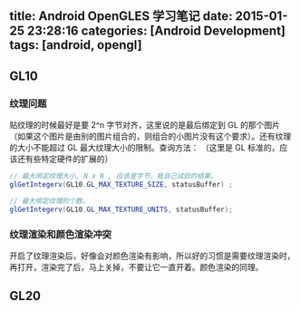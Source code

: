 title: Android OpenGLES 学习笔记
date: 2015-01-25 23:28:16
categories: [Android Development]
tags: [android, opengl]
---

## GL10

### 纹理问题

贴纹理的时候最好是要 2^n 字节对齐，这里说的是最后绑定到 GL 的那个图片（如果这个图片是由别的图片组合的，则组合的小图片没有这个要求）。还有纹理的大小不能超过 GL 最大纹理大小的限制。查询方法： （这里是 GL 标准的，应该还有些特定硬件的扩展的）

```java
// 最大绑定纹理大小, N x N , 应该是字节，我自己试验的结果。
glGetIntegerv(GL10.GL_MAX_TEXTURE_SIZE, statusBuffer) ;

// 最大绑定纹理的个数。
glGetIntegerv(GL10.GL_MAX_TEXTURE_UNITS, statusBuffer);
```

### 纹理渲染和颜色渲染冲突

开启了纹理渲染后，好像会对颜色渲染有影响，所以好的习惯是需要纹理渲染时，再打开，渲染完了后，马上关掉，不要让它一直开着。颜色渲染的同理。

## GL20



